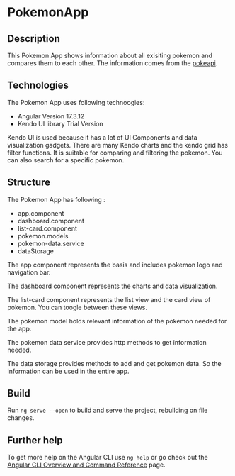 # PokemonApp

## Description

This Pokemon App shows information about all exisiting pokemon and compares them to each other. The information comes from the [pokeapi](https://pokeapi.co/).

## Technologies

The Pokemon App uses following technoogies:

- Angular Version 17.3.12
- Kendo UI library Trial Version

Kendo UI is used because it has a lot of UI Components and data visualization gadgets. There are many Kendo charts and the kendo grid has filter functions. It is suitable for comparing and filtering the pokemon. You can also search for a specific pokemon.

## Structure

The Pokemon App has following :

- app.component
- dashboard.component
- list-card.component
- pokemon.models
- pokemon-data.service
- dataStorage

The app component represents the basis and includes pokemon logo and navigation bar.

The dashboard component represents the charts and data visualization.

The list-card component represents the list view and the card view of pokemon. You can toogle between these views.

The pokemon model holds relevant information of the pokemon needed for the app.

The pokemon data service provides http methods to get information needed.

The data storage provides methods to add and get pokemon data. So the information can be used in the entire app.  

## Build

Run `ng serve --open` to build and serve the project, rebuilding on file changes.

## Further help

To get more help on the Angular CLI use `ng help` or go check out the [Angular CLI Overview and Command Reference](https://angular.io/cli) page.